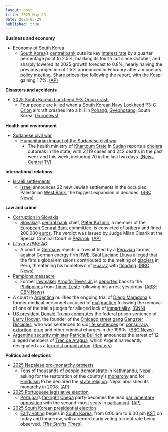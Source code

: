 ```yaml
---
layout: post
title: 2025 May 29
date: 2025-05-29
published: true
---
```



**Business and economy**

* [Economy of South Korea](https://en.wikipedia.org/wiki/Economy_of_South_Korea "Economy of South Korea")
  + [South Korea](https://en.wikipedia.org/wiki/South_Korea "South Korea")’s [central bank](https://en.wikipedia.org/wiki/Bank_of_Korea "Bank of Korea") cuts its key [interest rate](https://en.wikipedia.org/wiki/Interest_rate "Interest rate") by a quarter percentage point to 2.5%, marking its fourth cut since October, and sharply lowered its 2025 growth forecast to 0.8%, nearly halving the previous projection of 1.5% announced in February after a monetary policy meeting. [Share](https://en.wikipedia.org/wiki/Share_%28finance%29 "Share (finance)") prices rise following the report, with the [Kospi](https://en.wikipedia.org/wiki/Kospi "Kospi") gaining 1.7%. [(AP)](https://apnews.com/article/korea-economy-rate-tariffs-trump-d2cf5ea0db7ad02147f144ba50c7ee4b)

**Disasters and accidents**

* [2025 South Korean Lockheed P-3 Orion crash](https://en.wikipedia.org/wiki/2025_South_Korean_Lockheed_P-3_Orion_crash "2025 South Korean Lockheed P-3 Orion crash")
  + Four people are killed when a [South Korean Navy](https://en.wikipedia.org/wiki/South_Korean_Navy "South Korean Navy") [Lockheed P3-C Orion](https://en.wikipedia.org/wiki/Lockheed_P-3_Orion "Lockheed P-3 Orion") aircraft crashes into a hill in [Pohang](https://en.wikipedia.org/wiki/Pohang "Pohang"), [Gyeongsang](https://en.wikipedia.org/wiki/Gyeongsang "Gyeongsang"), South Korea. [(Euronews)](https://www.euronews.com/2025/05/29/south-korean-p3-c-orion-navy-plane-crash-kills-all-four-crew-members-investigation-under-w)

**Health and environment**

* [Sudanese civil war](https://en.wikipedia.org/wiki/Sudanese_civil_war_%282023%E2%80%93present%29 "Sudanese civil war (2023–present)")
  + [Humanitarian impact of the Sudanese civil war](https://en.wikipedia.org/wiki/Humanitarian_impact_of_the_Sudanese_civil_war_%282023%E2%80%93present%29 "Humanitarian impact of the Sudanese civil war (2023–present)")
    - The health ministry of [Khartoum State](https://en.wikipedia.org/wiki/Khartoum_State "Khartoum State") in [Sudan](https://en.wikipedia.org/wiki/Sudan "Sudan") reports a [cholera](https://en.wikipedia.org/wiki/Cholera "Cholera") outbreak in the state, with 2,119 cases and 242 deaths in the past week and this week, including 70 in the last two days. [(News Central TV)](https://newscentral.africa/cholera-outbreak-hits-sudan-capital-70-killed-in-two-days/)

**International relations**

* [Israeli settlements](https://en.wikipedia.org/wiki/Israeli_settlements "Israeli settlements")
  + [Israel](https://en.wikipedia.org/wiki/Israel "Israel") announces 22 new Jewish settlements in the occupied Palestinian [West Bank](https://en.wikipedia.org/wiki/West_Bank "West Bank"), the biggest expansion in decades. [(BBC News)](https://www.bbc.com/news/articles/c1j5954edlno)

**Law and crime**

* [Corruption in Slovakia](https://en.wikipedia.org/wiki/Corruption_in_Slovakia "Corruption in Slovakia")
  + [Slovakia](https://en.wikipedia.org/wiki/Slovakia "Slovakia")’s [central bank](https://en.wikipedia.org/wiki/National_Bank_of_Slovakia "National Bank of Slovakia") chief, [Peter Kažimír](https://en.wikipedia.org/wiki/Peter_Ka%C5%BEim%C3%ADr "Peter Kažimír"), a member of the [European Central Bank](https://en.wikipedia.org/wiki/European_Central_Bank "European Central Bank") committee, is convicted of [bribery](https://en.wikipedia.org/wiki/Bribery "Bribery") and fined 200,000 [euros](https://en.wikipedia.org/wiki/Euros "Euros"). The verdict was issued by Judge Milan Cisarik at the Special Criminal Court in [Pezinok](https://en.wikipedia.org/wiki/Pezinok "Pezinok"). [(AP)](https://apnews.com/article/slovakia-corruption-central-bank-governor-convicted-fico-f45809aa68c11d530935dc696755bd29)
* *[Lliuya v RWE AG](https://en.wikipedia.org/wiki/Lliuya_v_RWE_AG "Lliuya v RWE AG")*
  + A court in [Germany](https://en.wikipedia.org/wiki/Germany "Germany") rejects a lawsuit filed by a [Peruvian](https://en.wikipedia.org/wiki/Peru "Peru") farmer against German energy firm [RWE](https://en.wikipedia.org/wiki/RWE "RWE"). Saúl Luciano Lliuya alleged that the firm's global emissions contributed to the melting of [glaciers](https://en.wikipedia.org/wiki/Glacier "Glacier") in Peru, threatening his hometown of [Huaraz](https://en.wikipedia.org/wiki/Huaraz "Huaraz") with [flooding](https://en.wikipedia.org/wiki/Flooding "Flooding"). [(BBC News)](https://www.bbc.com/news/articles/c5y5lwveqzno)
* [Pamplona massacre](https://en.wikipedia.org/wiki/Pamplona_massacre "Pamplona massacre")
  + Former [lawmaker](https://en.wikipedia.org/wiki/House_of_Representatives_of_the_Philippines "House of Representatives of the Philippines") [Arnolfo Teves Jr.](https://en.wikipedia.org/wiki/Arnolfo_Teves_Jr. "Arnolfo Teves Jr.") is [deported](https://en.wikipedia.org/wiki/Deport "Deport") back to the [Philippines](https://en.wikipedia.org/wiki/Philippines "Philippines") from [Timor-Leste](https://en.wikipedia.org/wiki/Timor-Leste "Timor-Leste") following his arrest yesterday. [(ABS-CBN News)](https://www.abs-cbn.com/news/nation/2025/5/29/teves-back-from-timor-leste-2-years-after-degamo-slay-2001)
* A court in [Argentina](https://en.wikipedia.org/wiki/Argentina "Argentina") nullifies the ongoing trial of [Diego Maradona](https://en.wikipedia.org/wiki/Diego_Maradona "Diego Maradona")'s former medical personnel accused of [malpractice](https://en.wikipedia.org/wiki/Malpractice "Malpractice") following the removal of one of the trial's judges for alleged lack of [impartiality](https://en.wikipedia.org/wiki/Impartiality "Impartiality"). [(CNN)](https://edition.cnn.com/2025/05/29/americas/diego-maradona-homicide-trial-declared-invalid-latam-intl)
* [US president](https://en.wikipedia.org/wiki/US_president "US president") [Donald Trump](https://en.wikipedia.org/wiki/Donald_Trump "Donald Trump") [commutes](https://en.wikipedia.org/wiki/Commutation_%28law%29 "Commutation (law)") the federal prison sentence of [Larry Hoover](https://en.wikipedia.org/wiki/Larry_Hoover "Larry Hoover"), the founder of the [Chicago](https://en.wikipedia.org/wiki/Chicago "Chicago") [street gang](https://en.wikipedia.org/wiki/Street_gang "Street gang") [Gangster Disciples](https://en.wikipedia.org/wiki/Gangster_Disciples "Gangster Disciples"), who was sentenced to six [life sentences](https://en.wikipedia.org/wiki/Life_sentence "Life sentence") on [conspiracy](https://en.wikipedia.org/wiki/Conspiracy "Conspiracy"), [extortion](https://en.wikipedia.org/wiki/Extortion "Extortion"), [drug](https://en.wikipedia.org/wiki/Drug "Drug") and other criminal charges in the 1990s. [(BBC News)](https://www.bbc.com/news/articles/crk27003pv7o)
* [Argentine security minister](https://en.wikipedia.org/wiki/Ministry_of_National_Security_%28Argentina%29 "Ministry of National Security (Argentina)") [Patricia Bullrich](https://en.wikipedia.org/wiki/Patricia_Bullrich "Patricia Bullrich") announces the arrest of 12 alleged members of [Tren de Aragua](https://en.wikipedia.org/wiki/Tren_de_Aragua "Tren de Aragua"), which Argentina recently designated as a [terrorist organization](https://en.wikipedia.org/wiki/Terrorist_organization "Terrorist organization"). [(Reuters)](https://www.reuters.com/world/americas/argentina-arrests-12-suspects-linked-tren-de-aragua-gang-2025-05-29/)

**Politics and elections**

* [2025 Nepalese pro-monarchy protests](https://en.wikipedia.org/wiki/2025_Nepalese_pro-monarchy_protests "2025 Nepalese pro-monarchy protests")
  + Tens of thousands of people [demonstrate](https://en.wikipedia.org/wiki/Political_demonstration "Political demonstration") in [Kathmandu](https://en.wikipedia.org/wiki/Kathmandu "Kathmandu"), [Nepal](https://en.wikipedia.org/wiki/Nepal "Nepal"), asking for the restoration of the country's [monarchy](https://en.wikipedia.org/wiki/Monarchy "Monarchy") and for [Hinduism](https://en.wikipedia.org/wiki/Hinduism "Hinduism") to be declared the [state religion](https://en.wikipedia.org/wiki/State_religion "State religion"). Nepal abolished its monarchy in 2008. [(AP)](https://apnews.com/article/nepal-protest-restoration-monarchy-king-b6646466a04558c3cfa61b669acc726e)
* [2025 Portuguese legislative election](https://en.wikipedia.org/wiki/2025_Portuguese_legislative_election "2025 Portuguese legislative election")
  + [Portugal](https://en.wikipedia.org/wiki/Portugal "Portugal")’s [far-right](https://en.wikipedia.org/wiki/Far-right "Far-right") [Chega](https://en.wikipedia.org/wiki/Chega_%28political_party%29 "Chega (political party)") party becomes the lead [parliamentary opposition](https://en.wikipedia.org/wiki/Parliamentary_opposition "Parliamentary opposition") with the second-most seats in [parliament](https://en.wikipedia.org/wiki/Parliament_of_Portugal "Parliament of Portugal"). [(AP)](https://apnews.com/article/portugal-politics-chega-far-right-elections-1681e21359a16ea4cd4c38efeeeada0e)
* [2025 South Korean presidential election](https://en.wikipedia.org/wiki/2025_South_Korean_presidential_election "2025 South Korean presidential election")
  + [Early voting](https://en.wikipedia.org/wiki/Early_voting "Early voting") begins in [South Korea](https://en.wikipedia.org/wiki/South_Korea "South Korea"), from 6:00 am to 6:00 pm [KST](https://en.wikipedia.org/wiki/Time_in_South_Korea "Time in South Korea") on today and tomorrow, with a record early voting turnout rate being observed. [(*The Straits Times*)](https://www.straitstimes.com/asia/east-asia/south-koreans-begin-early-voting-in-presidential-poll)
